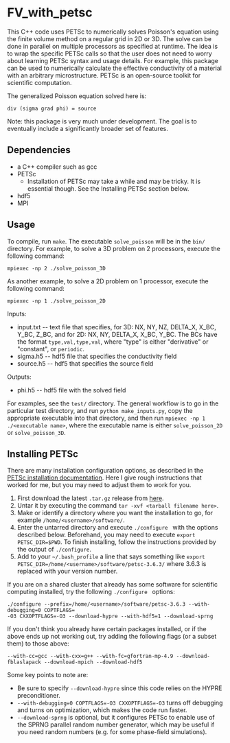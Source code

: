 # FV_with_petsc

This C++ code uses PETSc to numerically solves Poisson's equation using the finite volume method on a regular grid in 2D or 3D.
The solve can be done in parallel on multiple processors as specified at runtime. 
The idea is to wrap the specific PETSc calls so that the user does not need to worry about learning PETSc syntax and usage details.
For example, this package can be used to numerically calculate the effective conductivity of a material with an arbitrary microstructure.
PETSc is an open-source toolkit for scientific computation.

The generalized Poisson equation solved here is:

```
div (sigma grad phi) = source
```

Note: this package is very much under development. The goal is to eventually include a significantly broader set of features.

## Dependencies

- a C++ compiler such as gcc
- PETSc
    - Installation of PETSc may take a while and may be tricky. It is essential though. See the Installing PETSc section below.
- hdf5
- MPI

## Usage

To compile, run `make`. The executable `solve_poisson` will be in the `bin/` directory. 
For example, to solve a 3D problem on 2 processors, execute the following command:

```
mpiexec -np 2 ./solve_poisson_3D
```

As another example, to solve a 2D problem on 1 processor, execute the following command:

```
mpiexec -np 1 ./solve_poisson_2D
```

Inputs:
- input.txt -- text file that specifies, for 3D: NX, NY, NZ, DELTA_X, X_BC, Y_BC, Z_BC,
and for 2D: NX, NY, DELTA_X, X_BC, Y_BC. The BCs have the format `type,val,type,val`, 
where "type" is either "derivative" or "constant", or `periodic`.
- sigma.h5 -- hdf5 file that specifies the conductivity field
- source.h5 -- hdf5 that specifies the source field

Outputs:
- phi.h5 -- hdf5 file with the solved field

For examples, see the `test/` directory. The general workflow is to go in the particular 
test directory, and run `python make_inputs.py`, copy the appropriate executable into that
directory, and then run `mpiexec -np 1 ./<executable name>`, where the executable name is either
`solve_poisson_2D` or `solve_poisson_3D`.

## Installing PETSc

There are many installation configuration options, as described in the [PETSc installation documentation](http://www.mcs.anl.gov/petsc/documentation/installation.html).
Here I give rough instructions that worked for me, but you may need to adjust them to work for you.

1. First download the latest `.tar.gz` release from [here](http://www.mcs.anl.gov/petsc/download/index.html). 
2. Untar it by executing the command `tar -xvf <tarball filename here>`. 
3. Make or identify a directory where you want the installation to go, for example `/home/<username>/software/`.
4. Enter the untarred directory and execute `./configure ` with the options described below. Beforehand, you may need to execute `export PETSC_DIR=$PWD`. To finish installing, follow the instructions provided by the output of `./configure`.
5. Add to your `~/.bash_profile` a line that says something like `export PETSC_DIR=/home/<username>/software/petsc-3.6.3/` where 3.6.3 is replaced with your version number.

If you are on a shared cluster that already has some software for scientific computing installed, try the following `./configure ` options:

```
./configure --prefix=/home/<username>/software/petsc-3.6.3 --with-debugging=0 COPTFLAGS=
-O3 CXXOPTFLAGS=-O3 --download-hypre --with-hdf5=1 --download-sprng
```

If you don't think you already have certain packages installed, or if the above ends up not working out, try adding the following flags (or a subset them) to those above:

```
--with-cc=gcc --with-cxx=g++ --with-fc=gfortran-mp-4.9 --download-fblaslapack --download-mpich --download-hdf5
```

Some key points to note are:
- Be sure to specify `--download-hypre` since this code relies on the HYPRE preconditioner.
- `--with-debugging=0 COPTFLAGS=-O3 CXXOPTFLAGS=-O3` turns off debugging and turns on optimization, which makes the code run faster.
- `--download-sprng` is optional, but it configures PETSc to enable use of the SPRNG parallel random number generator, which may be useful if you need random numbers (e.g. for some phase-field simulations).